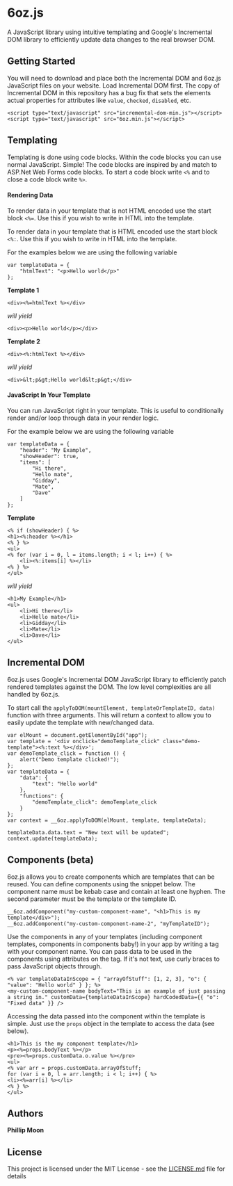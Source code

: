 # 6oz.js

A JavaScript library using intuitive templating and Google's Incremental DOM library to efficiently update data changes to the real browser DOM.

## Getting Started

You will need to download and place both the Incremental DOM and 6oz.js JavaScript files on your website.  Load Incremental DOM first.  The copy of Incremental DOM in this repository has a bug fix that sets the elements actual properties for attributes like `value`, `checked`, `disabled`, etc.

```
<script type="text/javascript" src="incremental-dom-min.js"></script>
<script type="text/javascript" src="6oz.min.js"></script>
```

## Templating

Templating is done using code blocks.  Within the code blocks you can use normal JavaScript.  Simple!  The code blocks are inspired by and match to ASP.Net Web Forms code blocks.  To start a code block write `<%` and to close a code block write `%>`.


#### Rendering Data
To render data in your template that is not HTML encoded use the start block `<%=`.  Use this if you wish to write in HTML into the template.

To render data in your template that is HTML encoded use the start block `<%:`.  Use this if you wish to write in HTML into the template.

For the examples below we are using the following variable
```
var templateData = {
	"htmlText": "<p>Hello world</p>"
};
```
**Template 1**
```
<div><%=htmlText %></div>
```
*will yield*
```
<div><p>Hello world</p></div>
```
**Template 2**
```
<div><%:htmlText %></div>
```
*will yield*
```
<div>&lt;p&gt;Hello world&lt;p&gt;</div>
```

#### JavaScript In Your Template
You can run JavaScript right in your template.  This is useful to conditionally render and/or loop through data in your render logic.

For the example below we are using the following variable
```
var templateData = {
	"header": "My Example",
	"showHeader": true,
	"items": [
		"Hi there",
		"Hello mate",
		"Gidday",
		"Mate",
		"Dave"
	]
};
```
**Template**
```
<% if (showHeader) { %>
<h1><%:header %></h1>
<% } %>
<ul>
<% for (var i = 0, l = items.length; i < l; i++) { %>
	<li><%:items[i] %></li>
<% } %>
</ul>
```
*will yield*
```
<h1>My Example</h1>
<ul>
	<li>Hi there</li>
	<li>Hello mate</li>
	<li>Gidday</li>
	<li>Mate</li>
	<li>Dave</li>
</ul>
```
## Incremental DOM
6oz.js uses Google's Incremental DOM JavaScript library to efficiently patch rendered templates against the DOM.  The low level complexities are all handled by 6oz.js.

To start call the `applyToDOM(mountElement, templateOrTemplateID, data)` function with three arguments.  This will return a context to allow you to easily update the template with new/changed data.

```
var elMount = document.getElementById("app");
var template = '<div onclick="demoTemplate_click" class="demo-template"><%:text %></div>';
var demoTemplate_click = function () {
	alert("Demo template clicked!");
};
var templateData = {
	"data": {
		"text": "Hello world"
	},
	"functions": {
		"demoTemplate_click": demoTemplate_click
	}
};
var context = __6oz.applyToDOM(elMount, template, templateData);

templateData.data.text = "New text will be updated";
context.update(templateData);
```

## Components (beta)
6oz.js allows you to create components which are templates that can be reused.  You can define components using the snippet below.  The component name must be kebab case and contain at least one hyphen.  The second parameter must be the template or the template ID.

```
__6oz.addComponent("my-custom-component-name", "<h1>This is my template</div>");
__6oz.addComponent("my-custom-component-name-2", "myTemplateID");
```

Use the components in any of your templates (including component templates, components in components baby!) in your app by writing a tag with your component name.  You can pass data to be used in the components using attributes on the tag.  If it's not text, use curly braces to pass JavaScript objects through.

```
<% var templateDataInScope = { "arrayOfStuff": [1, 2, 3], "o": { "value": "Hello world" } }; %>
<my-custom-component-name bodyText="This is an example of just passing a string in." customData={templateDataInScope} hardCodedData={{ "o": "Fixed data" }} />
```

Accessing the data passed into the component within the template is simple.  Just use the `props` object in the template to access the data (see below).

```
<h1>This is the my component template</h1>
<p><%=props.bodyText %></p>
<pre><%=props.customData.o.value %></pre>
<ul>
<% var arr = props.customData.arrayOfStuff;
for (var i = 0, l = arr.length; i < l; i++) { %>
<li><%=arr[i] %></li>
<% } %>
</ul>
```

## Authors

**Phillip Moon**

## License

This project is licensed under the MIT License - see the [LICENSE.md](LICENSE.md) file for details